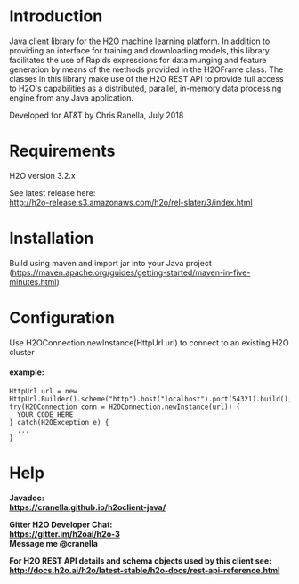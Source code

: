 # Introduction
Java client library for the <a href="http://docs.h2o.ai/h2o/latest-stable/h2o-docs/index.html">H2O machine learning platform</a>.  In
addition to providing an interface for training and downloading models, this library facilitates the use of Rapids 
expressions for data munging and feature generation by means of the methods provided in the H2OFrame class. The classes in this library
make use of the H2O REST API to provide full access to H2O's capabilities as a distributed, parallel, in-memory data processing
engine from any Java application.

Developed for AT&T by Chris Ranella, July 2018

# Requirements
H2O version 3.2.x

See latest release here: 
<br>http://h2o-release.s3.amazonaws.com/h2o/rel-slater/3/index.html 

# Installation
Build using maven and import jar into your Java project
<br>(https://maven.apache.org/guides/getting-started/maven-in-five-minutes.html)

# Configuration
Use H2OConnection.newInstance(HttpUrl url) to connect to an existing H2O cluster

#### example:
```
HttpUrl url = new HttpUrl.Builder().scheme("http").host("localhost").port(54321).build();
try(H2OConnection conn = H2OConnection.newInstance(url)) {
  YOUR CODE HERE
} catch(H2OException e) {
  ...
}
```

# Help
<b>Javadoc:
<br>https://cranella.github.io/h2oclient-java/
<br>

<b>Gitter H2O Developer Chat: 
<br>https://gitter.im/h2oai/h2o-3
<br>Message me @cranella

For H2O REST API details and schema objects used by this client see:
<br>http://docs.h2o.ai/h2o/latest-stable/h2o-docs/rest-api-reference.html
